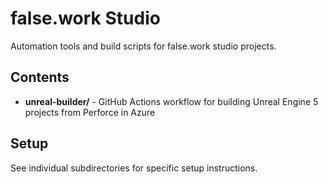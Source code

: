# false.work Studio

Automation tools and build scripts for false.work studio projects.

## Contents

- **unreal-builder/** - GitHub Actions workflow for building Unreal Engine 5 projects from Perforce in Azure

## Setup

See individual subdirectories for specific setup instructions.
